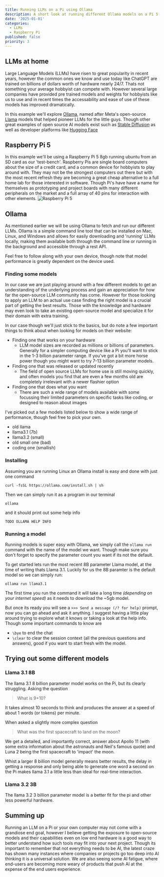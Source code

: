 ```yaml
---
title: Running LLMs on a Pi using Ollama
description: A short look at running different Ollama models on a Pi 5
date: '2025-01-01'
categories:
  - LLMs
  - Raspberry Pi
published: false
priority: 3
---
```


## LLMs at home
Large Language Models (LLMs) have risen to great popularity in recent years, however the common ones we know and use today like ChatGPT are trained on billions of dollars worth of hardware nearly 24/7. Thats not something your average hobbyist can compete with. However several large companies have provided pre trained models and weights for hobbyists like us to use and in recent times the accessability and ease of use of these models has improved dramatically.

In this example we'll explore [Ollama](https://ollama.com), named after Meta's open-source [Llama](https://www.llama.com) models that helped pioneer LLMs for the little guys. Though other great examples of open source AI models exist such as [Stable Diffusion](https://stability.ai) as well as developer platforms like [Hugging Face](https://huggingface.co)

## Raspberry Pi 5
In this example we'll be using a Raspberry Pi 5 8gb running ubuntu from an SD card as our 'test-bench'. Raspberry Pis are single board computers about the size of a credit card, and a common device for hobbyists to play around with. They may not be the strongest computers out there but with the most recent refresh they are becoming a great cheap alternative to a full home lab for those interested in software. Though Pi's have have a name for themselves as prototyping and project boards with many different peripherals on the market and a full array of 40 pins for interaction with other elements.
![Raspberry Pi 5](../raspberry-pi-5.png)

## Ollama
As mentioned earlier we will be using Ollama to fetch and run our different LLMs. Ollama is a simple command line tool that can be installed on Mac, Linux, and Windows and allows for easily downloading and 'running' LLMs locally, making them available both through the command line or running in the background and accessible through a rest API.

Feel free to follow along with your own device, though note that model performance is greatly dependent on the device used.

### Finding some models
In our case we are just playing around with a few different models to get an understanding of the underlying process and gain an appreciation for how far the open-source LLM community has come. However for those looking to apply an LLM to an actual use case finding the right model is a crucial part of getting the best results. Those with the knowledge and hardware may even look to take an existing open-source model and specialize it for their domain with extra training.

In our case though we'll just stick to the basics, but do note a few important things to think about when looking for models on their website:
- Finding one that works on your hardware
  - LLM model sizes are recorded as millions or billions of parameters. Generally for a simpler computing device like a Pi you'll want to stick in the 1-3 billion parameter range. If you've got a bit more horse power though you might want to try 7-13 billion parameter models.
- Finding one that was released or updated recently
  - The field of open source LLMs for home use is still moving quickly, and often models you find that are even a few months old are completely irrelevant with a newer flashier option
- Finding one that does what you want
  - There are such a wide range of models available with some focussing their limited parameters on specific tasks like coding, or designed to reason about images

I've picked out a few models listed below to show a wide range of performance, though feel free to pick your own.
- old llama
- llama3.1 (7b)
- llama3.2 (small)
- old small one (bad)
- coding one (smallish)

### Installing
Assuming you are running Linux an Ollama install is easy and done with just one command

```
curl -fsSL https://ollama.com/install.sh | sh
```

Then we can simply run it as a program in our terminal
<!-- Size of code box is kind of weird, maybe a min size somewhere messing with things. Check on PC sometime -->
```
ollama
```

and it should print out some help info

```
TODO OLLAMA HELP INFO
```

### Running a model
Running models is super easy with Ollama, we simply call the `ollama run` command with the name of the model we want. Though make sure you don't forget to specify the parameter count you want if its not the default.

To get started lets run the most recent 8B parameter Llama model, at the time of writing thats Llama 3.1. Luckily for us the 8B paramter is the default model so we can simply run:
```
ollama run llama3.1
```
The first time you run the command it will take a long time _(depending on your internet speed)_ as it needs to download the ~5gb model.

But once its ready you will see a `>>> Send a message (/? for help)` prompt, now you can go ahead and ask it anything. I suggest having a little play around trying to explore what it knows or taking a look at the help info. Though some important commands to know are
  - `\bye` to end the chat
  - `\clear` to clear the session context (all the previous questions and answers), good if you want to start fresh with the model.

## Trying out some different models

### Llama 3.1 8B
The llama 3.1 8 billion parameter model works on the Pi, but its clearly struggling. Asking the question
> What is 9+10?

It takes almost 10 seconds to think and produces the answer at a speed of about 1 words (or tokens) per minute.

When asked a slightly more complex question
> What was the first spacecraft to land on the moon?

We get a detailed, and importantly correct, answer about Apollo 11 (with some extra information about the astronauts and Neil's famous quote) and Luna 2 being the first spacecraft to 'impact' the moon.

Whist a larger 8 billion model generally means better results, the delay in getting a response and only being able to generate one word a second on the Pi makes llama 3.1 a little less than ideal for real-time interaction.

### Llama 3.2 3B
The llama 3.2 3 billion parameter model is a better fit for the pi and other less powerful hardware.




## Summing up
Running an LLM on a Pi or your own computer may not come with a grandiose end goal, however I believe getting the exposure to open-source models and their capabilities even on low end hardware is a good way to better understand how such tools may fit into your next project. Though its important to remember that not everything needs to be AI, the latest craze has shown many instances where companies or projects go too deep into AI thinking it is a universal solution. We are also seeing some AI fatigue, where end-users are becoming more weary of products that push AI at the expense of the end users experience.
